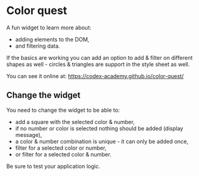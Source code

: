 # Color quest

A fun widget to learn more about:
* adding elements to the DOM,
* and filtering data.

If the basics are working you can add an option to add & filter on different shapes as well - circles & triangles are support in the style sheet as well.

You can see it online at: https://codex-academy.github.io/color-quest/

## Change the widget

You need to change the widget to be able to:

* add a square with the selected color & number,
* if no number or color is selected nothing should be added (display message),
* a color & number combination is unique - it can only be added once,
* filter for a selected color or number,
* or filter for a selected color & number.

Be sure to test your application logic.

